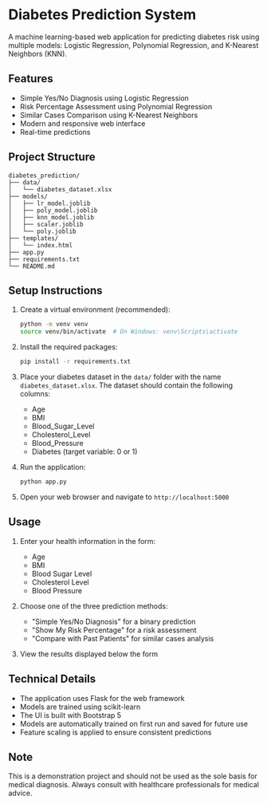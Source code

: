 # Diabetes Prediction System

A machine learning-based web application for predicting diabetes risk using multiple models: Logistic Regression, Polynomial Regression, and K-Nearest Neighbors (KNN).

## Features

- Simple Yes/No Diagnosis using Logistic Regression
- Risk Percentage Assessment using Polynomial Regression
- Similar Cases Comparison using K-Nearest Neighbors
- Modern and responsive web interface
- Real-time predictions

## Project Structure

```
diabetes_prediction/
├── data/
│   └── diabetes_dataset.xlsx
├── models/
│   ├── lr_model.joblib
│   ├── poly_model.joblib
│   ├── knn_model.joblib
│   ├── scaler.joblib
│   └── poly.joblib
├── templates/
│   └── index.html
├── app.py
├── requirements.txt
└── README.md
```

## Setup Instructions

1. Create a virtual environment (recommended):
   ```bash
   python -m venv venv
   source venv/bin/activate  # On Windows: venv\Scripts\activate
   ```

2. Install the required packages:
   ```bash
   pip install -r requirements.txt
   ```

3. Place your diabetes dataset in the `data/` folder with the name `diabetes_dataset.xlsx`. The dataset should contain the following columns:
   - Age
   - BMI
   - Blood_Sugar_Level
   - Cholesterol_Level
   - Blood_Pressure
   - Diabetes (target variable: 0 or 1)

4. Run the application:
   ```bash
   python app.py
   ```

5. Open your web browser and navigate to `http://localhost:5000`

## Usage

1. Enter your health information in the form:
   - Age
   - BMI
   - Blood Sugar Level
   - Cholesterol Level
   - Blood Pressure

2. Choose one of the three prediction methods:
   - "Simple Yes/No Diagnosis" for a binary prediction
   - "Show My Risk Percentage" for a risk assessment
   - "Compare with Past Patients" for similar cases analysis

3. View the results displayed below the form

## Technical Details

- The application uses Flask for the web framework
- Models are trained using scikit-learn
- The UI is built with Bootstrap 5
- Models are automatically trained on first run and saved for future use
- Feature scaling is applied to ensure consistent predictions

## Note

This is a demonstration project and should not be used as the sole basis for medical diagnosis. Always consult with healthcare professionals for medical advice. 